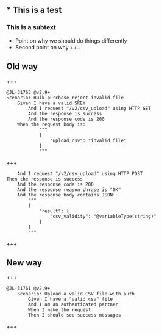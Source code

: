 ## * This is a test
### This is a subtext
 - Point on why we should do things differently
 - Second point on why
+++
 
## Old way
+++
```
@JL-31763 @v2.9+
Scenario: Bulk purchase reject invalid file
	Given I have a valid SKEY
		And I request "/v2/csv_upload" using HTTP GET
		And the response is success
		And the response code is 200			
	When the request body is:
			"""
			{
				"upload_csv": "invalid_file"
			}
			"""
```
+++
```
	And I request "/v2/csv_upload" using HTTP POST
Then the response is success
	And the response code is 200
	And the response reason phrase is "OK"
	And the response body contains JSON:
		"""
		{
			"result": {
				"csv_validity": "@variableType(string)"
			}
		}
		"""
```
+++
## New way
+++
```
@JL-31761 @v2.9+
    Scenario: Upload a valid CSV file with auth
        Given I have a "valid csv" file
        And I am an authenticated partner
        When I make the request
        Then I should see success messages
```
+++
